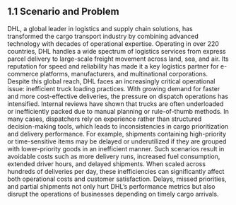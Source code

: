 ## 1.1 Scenario and Problem

DHL, a global leader in logistics and supply chain solutions, has transformed the cargo transport industry by combining advanced technology with decades of operational expertise. Operating in over 220 countries, DHL handles a wide spectrum of logistics services from express parcel delivery to large-scale freight movement across land, sea, and air. Its reputation for speed and reliability has made it a key logistics partner for e-commerce platforms, manufacturers, and multinational corporations.
Despite this global reach, DHL faces an increasingly critical operational issue: inefficient truck loading practices. With growing demand for faster and more cost-effective deliveries, the pressure on dispatch operations has intensified. Internal reviews have shown that trucks are often underloaded or inefficiently packed due to manual planning or rule-of-thumb methods. In many cases, dispatchers rely on experience rather than structured decision-making tools, which leads to inconsistencies in cargo prioritization and delivery performance.
For example, shipments containing high-priority or time-sensitive items may be delayed or underutilized if they are grouped with lower-priority goods in an inefficient manner. Such scenarios result in avoidable costs such as more delivery runs, increased fuel consumption, extended driver hours, and delayed shipments.
When scaled across hundreds of deliveries per day, these inefficiencies can significantly affect both operational costs and customer satisfaction. Delays, missed priorities, and partial shipments not only hurt DHL’s performance metrics but also disrupt the operations of businesses depending on timely cargo arrivals.
